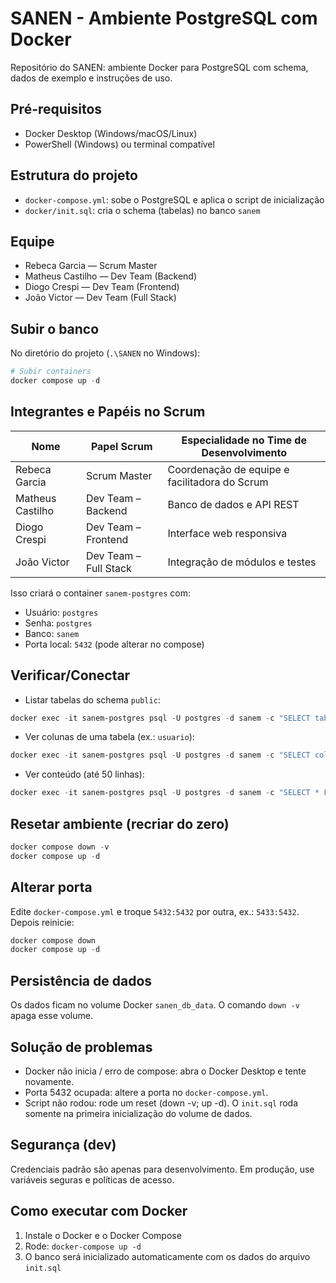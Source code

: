 # SANEN - Ambiente PostgreSQL com Docker

Repositório do SANEN: ambiente Docker para PostgreSQL com schema, dados de exemplo e instruções de uso.

## Pré-requisitos
- Docker Desktop (Windows/macOS/Linux)
- PowerShell (Windows) ou terminal compatível

## Estrutura do projeto
- `docker-compose.yml`: sobe o PostgreSQL e aplica o script de inicialização
- `docker/init.sql`: cria o schema (tabelas) no banco `sanem`

## Equipe
- Rebeca Garcia — Scrum Master
- Matheus Castilho — Dev Team (Backend)
- Diogo Crespi — Dev Team (Frontend)
- João Victor — Dev Team (Full Stack)

## Subir o banco
No diretório do projeto (`.\SANEN` no Windows):

```powershell
# Subir containers
docker compose up -d

```

## Integrantes e Papéis no Scrum

| Nome             | Papel Scrum           | Especialidade no Time de Desenvolvimento         |
|------------------|-----------------------|--------------------------------------------------|
| Rebeca Garcia    | Scrum Master          | Coordenação de equipe e facilitadora do Scrum    |
| Matheus Castilho | Dev Team – Backend    | Banco de dados e API REST                        |
| Diogo Crespi     | Dev Team – Frontend   | Interface web responsiva                         |
| João Victor      | Dev Team – Full Stack | Integração de módulos e testes                   |

Isso criará o container `sanem-postgres` com:
- Usuário: `postgres`
- Senha: `postgres`
- Banco: `sanem`
- Porta local: `5432` (pode alterar no compose)

## Verificar/Conectar
- Listar tabelas do schema `public`:
```powershell
docker exec -it sanem-postgres psql -U postgres -d sanem -c "SELECT table_name FROM information_schema.tables WHERE table_schema='public' ORDER BY 1;"
```

- Ver colunas de uma tabela (ex.: `usuario`):
```powershell
docker exec -it sanem-postgres psql -U postgres -d sanem -c "SELECT column_name, data_type, is_nullable, column_default FROM information_schema.columns WHERE table_schema='public' AND table_name='usuario' ORDER BY ordinal_position;"
```

- Ver conteúdo (até 50 linhas):
```powershell
docker exec -it sanem-postgres psql -U postgres -d sanem -c "SELECT * FROM usuario LIMIT 50;"
```

## Resetar ambiente (recriar do zero)
```powershell
docker compose down -v
docker compose up -d
```

## Alterar porta
Edite `docker-compose.yml` e troque `5432:5432` por outra, ex.: `5433:5432`. Depois reinicie:
```powershell
docker compose down
docker compose up -d
```

## Persistência de dados
Os dados ficam no volume Docker `sanen_db_data`. O comando `down -v` apaga esse volume.

## Solução de problemas
- Docker não inicia / erro de compose: abra o Docker Desktop e tente novamente.
- Porta 5432 ocupada: altere a porta no `docker-compose.yml`.
- Script não rodou: rode um reset (down -v; up -d). O `init.sql` roda somente na primeira inicialização do volume de dados.

## Segurança (dev)
Credenciais padrão são apenas para desenvolvimento. Em produção, use variáveis seguras e políticas de acesso.

## Como executar com Docker
1. Instale o Docker e o Docker Compose
2. Rode: `docker-compose up -d`
3. O banco será inicializado automaticamente com os dados do arquivo `init.sql`

